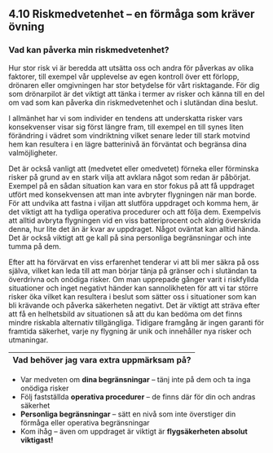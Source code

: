 ## 4.10 Riskmedvetenhet – en förmåga som kräver övning

### Vad kan påverka min riskmedvetenhet?
Hur stor risk vi är beredda att utsätta oss och andra för påverkas av olika faktorer, till exempel vår upplevelse av egen kontroll över ett förlopp, drönaren eller omgivningen har stor betydelse för vårt risktagande. För dig som drönarpilot är det viktigt att tänka i termer av risker och känna till en del om vad som kan påverka din riskmedvetenhet och i slutändan dina beslut.

I allmänhet har vi som individer en tendens att underskatta risker vars konsekvenser visar sig först längre fram, till exempel en till synes liten förändring i vädret som vindriktning vilket senare leder till stark motvind hem kan resultera i en lägre batterinivå än förväntat och begränsa dina valmöjligheter.

Det är också vanligt att (medvetet eller omedvetet) förneka eller förminska risker på grund av en stark vilja att avklara något som redan är påbörjat. Exempel på en sådan situation kan vara en stor fokus på att få uppdraget utfört med konsekvensen att man inte avbryter flygningen när man borde. För att undvika att fastna i viljan att slutföra uppdraget och komma hem, är det viktigt att ha tydliga operativa procedurer och att följa dem. Exempelvis att alltid avbryta flygningen vid en viss batteriprocent och aldrig överskrida denna, hur lite det än är kvar av uppdraget. Något oväntat kan alltid hända. Det är också viktigt att ge kall på sina personliga begränsningar och inte tumma på dem.

Efter att ha förvärvat en viss erfarenhet tenderar vi att bli mer säkra på oss själva, vilket kan leda till att man börjar tänja på gränser och i slutändan ta överdrivna och onödiga risker. Om man upprepade gånger varit i riskfyllda situationer och inget negativt händer kan sannolikheten för att vi tar större risker öka vilket kan resultera i beslut som sätter oss i situationer som kan bli krävande och påverka säkerheten negativt. Det är viktigt att sträva efter att få en helhetsbild av situationen så att du kan bedöma om det finns mindre riskabla alternativ tillgängliga. Tidigare framgång är ingen garanti för framtida säkerhet, varje ny flygning är unik och innehåller nya risker och utmaningar.

| Vad behöver jag vara extra uppmärksam på? |
|---|
* Var medveten om **dina begränsningar** – tänj inte på dem och ta inga onödiga risker
* Följ fastställda **operativa procedurer** – de finns där för din och andras säkerhet
* **Personliga begränsningar** – sätt en nivå som inte överstiger din förmåga eller operativa begränsningar
* Kom ihåg – även om uppdraget är viktigt är **flygsäkerheten absolut viktigast!**
